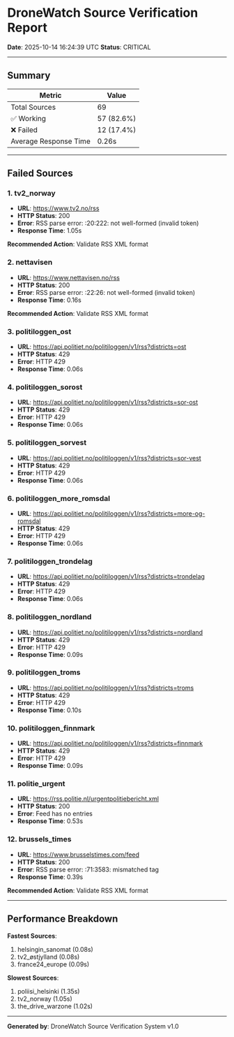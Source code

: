 # DroneWatch Source Verification Report

**Date**: 2025-10-14 16:24:39 UTC
**Status**: CRITICAL

---

## Summary

| Metric | Value |
|--------|-------|
| Total Sources | 69 |
| ✅ Working | 57 (82.6%) |
| ❌ Failed | 12 (17.4%) |
| Average Response Time | 0.26s |

---

## Failed Sources

### 1. tv2_norway

- **URL**: https://www.tv2.no/rss
- **HTTP Status**: 200
- **Error**: RSS parse error: <unknown>:20:222: not well-formed (invalid token)
- **Response Time**: 1.05s

**Recommended Action**: Validate RSS XML format

### 2. nettavisen

- **URL**: https://www.nettavisen.no/rss
- **HTTP Status**: 200
- **Error**: RSS parse error: <unknown>:22:26: not well-formed (invalid token)
- **Response Time**: 0.16s

**Recommended Action**: Validate RSS XML format

### 3. politiloggen_ost

- **URL**: https://api.politiet.no/politiloggen/v1/rss?districts=ost
- **HTTP Status**: 429
- **Error**: HTTP 429
- **Response Time**: 0.06s

### 4. politiloggen_sorost

- **URL**: https://api.politiet.no/politiloggen/v1/rss?districts=sor-ost
- **HTTP Status**: 429
- **Error**: HTTP 429
- **Response Time**: 0.06s

### 5. politiloggen_sorvest

- **URL**: https://api.politiet.no/politiloggen/v1/rss?districts=sor-vest
- **HTTP Status**: 429
- **Error**: HTTP 429
- **Response Time**: 0.06s

### 6. politiloggen_more_romsdal

- **URL**: https://api.politiet.no/politiloggen/v1/rss?districts=more-og-romsdal
- **HTTP Status**: 429
- **Error**: HTTP 429
- **Response Time**: 0.06s

### 7. politiloggen_trondelag

- **URL**: https://api.politiet.no/politiloggen/v1/rss?districts=trondelag
- **HTTP Status**: 429
- **Error**: HTTP 429
- **Response Time**: 0.06s

### 8. politiloggen_nordland

- **URL**: https://api.politiet.no/politiloggen/v1/rss?districts=nordland
- **HTTP Status**: 429
- **Error**: HTTP 429
- **Response Time**: 0.09s

### 9. politiloggen_troms

- **URL**: https://api.politiet.no/politiloggen/v1/rss?districts=troms
- **HTTP Status**: 429
- **Error**: HTTP 429
- **Response Time**: 0.10s

### 10. politiloggen_finnmark

- **URL**: https://api.politiet.no/politiloggen/v1/rss?districts=finnmark
- **HTTP Status**: 429
- **Error**: HTTP 429
- **Response Time**: 0.09s

### 11. politie_urgent

- **URL**: https://rss.politie.nl/urgentpolitiebericht.xml
- **HTTP Status**: 200
- **Error**: Feed has no entries
- **Response Time**: 0.53s

### 12. brussels_times

- **URL**: https://www.brusselstimes.com/feed
- **HTTP Status**: 200
- **Error**: RSS parse error: <unknown>:71:3583: mismatched tag
- **Response Time**: 0.39s

**Recommended Action**: Validate RSS XML format

---

## Performance Breakdown

**Fastest Sources**:
1. helsingin_sanomat (0.08s)
2. tv2_østjylland (0.08s)
3. france24_europe (0.09s)

**Slowest Sources**:
1. poliisi_helsinki (1.35s)
2. tv2_norway (1.05s)
3. the_drive_warzone (1.02s)

---

**Generated by**: DroneWatch Source Verification System v1.0
